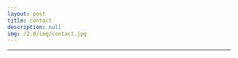 ```yaml
---
layout: post
title: contact
description: null
img: /2.0/img/contact.jpg
---
```


***
<br>
<span class="contacticon center">
	<a href="mailto:jared.desjardins@colorado.edu"><i class="fa fa-envelope-square"></i></a>
	<!-- <a href="https://github.com" target="_blank"><i class="fa fa-github-square"></i></a> -->
	<a href="https://www.linkedin.com/jareddesjardins" target="_blank"><i class="fa fa-linkedin-square"></i></a>
	<a href="https://www.researchgate.com/jareddesjardins" target="_blank"><i class="fa fa-researchgat-square"></i></a>
	<!-- <a href="http://tumblr.com" target="_blank"><i class="fa fa-tumblr-square"></i></a> -->
	<!-- <a href="https://twitter.com" target="_blank"><i class="fa fa-twitter-square"></i></a> -->
</span>
